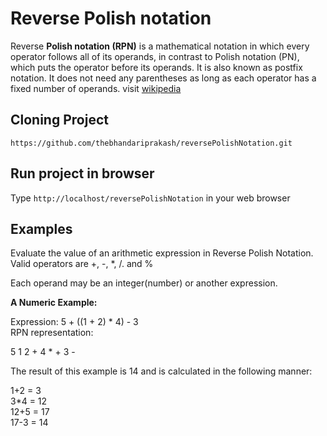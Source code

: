 # Reverse Polish notation

Reverse **Polish notation (RPN)** is a mathematical notation in which every operator follows all of its operands, 
in contrast to Polish notation (PN), which puts the operator before its operands. It is also known as postfix notation. 
It does not need any parentheses as long as each operator has a fixed number of operands.  visit [wikipedia](https://www.wikiwand.com/en/Reverse_Polish_notation)

## Cloning Project

`https://github.com/thebhandariprakash/reversePolishNotation.git`

## Run project in browser
Type `http://localhost/reversePolishNotation` in your web browser

## Examples

Evaluate the value of an arithmetic expression in Reverse Polish Notation.
Valid operators are +, -, *, /. and %

Each operand may be an integer(number) or another expression.

**A Numeric Example:**



Expression: 5 + ((1 + 2) * 4) - 3  
RPN representation:  

5 1 2 + 4 * + 3 -  

The result of this example is 14 and is calculated in the following manner:  

1+2 = 3  
3*4 = 12  
12+5 = 17  
17-3 = 14  

